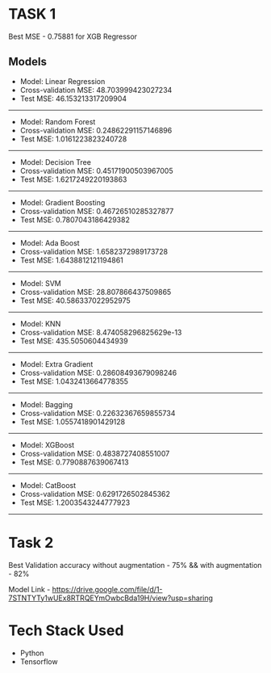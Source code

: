# TASK 1


Best MSE - 0.75881 for XGB Regressor
## Models

* Model: Linear Regression
* Cross-validation MSE: 48.703999423027234
* Test MSE: 46.153213317209904

_________________________________________________________________________________

* Model: Random Forest
* Cross-validation MSE: 0.24862291157146896
* Test MSE: 1.0161223823240728
_________________________________________________________________________________

* Model: Decision Tree
* Cross-validation MSE: 0.45171900503967005
* Test MSE: 1.6217249220193863
_________________________________________________________________________________

* Model: Gradient Boosting
* Cross-validation MSE: 0.46726510285327877
* Test MSE: 0.7807043186429382
______________________________________________________________________________

* Model: Ada Boost
* Cross-validation MSE: 1.6582372989173728
* Test MSE: 1.6438812121194861
_________________________________________________________________________________

* Model: SVM
* Cross-validation MSE: 28.807866437509865
* Test MSE: 40.586337022952975
_________________________________________________________________________________

* Model: KNN
* Cross-validation MSE: 8.474058296825629e-13
* Test MSE: 435.5050604434939
_________________________________________________________________________________

* Model: Extra Gradient
* Cross-validation MSE: 0.28608493679098246
* Test MSE: 1.0432413664778355
_________________________________________________________________________________

* Model: Bagging
* Cross-validation MSE: 0.22632367659855734
* Test MSE: 1.0557418901429128

_________________________________________________________________________________

* Model: XGBoost
* Cross-validation MSE: 0.4838727408551007
* Test MSE: 0.7790887639067413
_________________________________________________________________________________

* Model: CatBoost
* Cross-validation MSE: 0.6291726502845362
* Test MSE: 1.2003543244777923
_________________________________________________________________________________

# Task 2

Best Validation accuracy without augmentation - 75%  &&  with augmentation - 82%

Model Link - https://drive.google.com/file/d/1-7STNTYTy1wUEx8RTRQEYmOwbcBda19H/view?usp=sharing

# Tech Stack Used 
* Python
* Tensorflow


